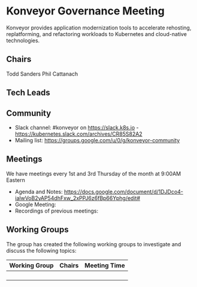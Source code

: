 # Konveyor Governance Meeting

Konveyor provides application modernization tools to accelerate rehosting, replatforming, and refactoring workloads to Kubernetes and cloud-native technologies.

## Chairs
Todd Sanders
Phil Cattanach

## Tech Leads

## Community

* Slack channel: #konveyor on https://slack.k8s.io - https://kubernetes.slack.com/archives/CR85S82A2
* Mailing list: https://groups.google.com/u/0/g/konveyor-community

## Meetings

We have meetings every 1st and 3rd Thursday of the month at 9:00AM Eastern

+ Agenda and Notes: https://docs.google.com/document/d/1DJDco4-ialwVoB2yAP54dhFxw_2xPPJ6z6fBp66Yphg/edit# 
+ Google Meeting: 
+ Recordings of previous meetings: 

## Working Groups

The group has created the following working groups to investigate and discuss the following topics:

| Working Group | Chairs            | Meeting Time                          |
|---------------|------------------|---------------------------------------|
|  | |  |
|  | |  |
|  | |  |
|  | |  |

